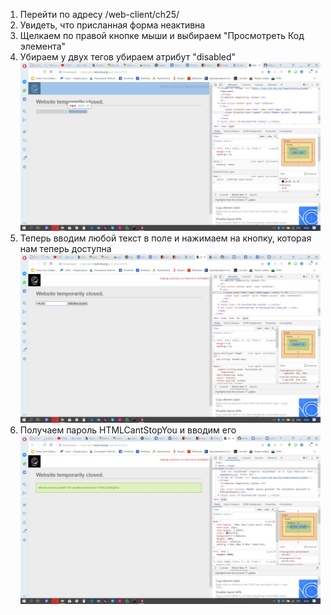 1) Перейти по адресу /web-client/ch25/
2) Увидеть, что присланная форма неактивна
3) Щелкаем по правой кнопке мыши и выбираем "Просмотреть Код элемента"
4) Убираем у двух тегов убираем атрибут "disabled"
![](3qKLlkZ6i50.jpg)
5) Теперь вводим любой текст в поле и нажимаем на кнопку, которая нам теперь доступна
![](U8efp2Zv9IU.jpg)
6) Получаем пароль HTMLCantStopYou и вводим его
![](IbMmFtON33Q.jpg)
